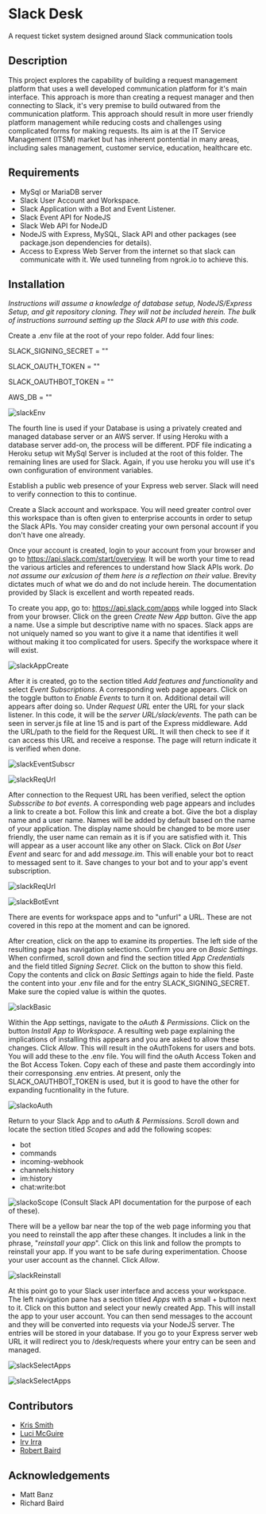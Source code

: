 # Slack Desk
A request ticket system designed around Slack communication tools

## Description
This project explores the capability of building a request management platform that uses a well developed communication platform for it's main interface. This approach is more than creating a request manager and then connecting to Slack, it's very premise to build outwared from the communication platform. This approach should result in more user friendly platform management while reducing costs and challenges using complicated forms for making requests. Its aim is at the IT Service Management (ITSM) market but has inherent pontential in many areas, including sales management, customer service, education, healthcare etc.

## Requirements
* MySql or MariaDB server
* Slack User Account and Workspace. 
* Slack Application with a Bot and Event Listener. 
* Slack Event API for NodeJS
* Slack Web API for NodeJD
* NodeJS with Express, MySQL, Slack API and other packages (see package.json dependencies for details).
* Access to Express Web Server from the internet so that slack can communicate with it. We used tunneling from ngrok.io to achieve this.

## Installation
_Instructions will assume a knowledge of database setup, NodeJS/Express Setup, and git repository cloning. They will not be included herein. The bulk of instructions surround setting up the Slack API to use with this code._

Create a .env file at the root of your repo folder. Add four lines:

SLACK_SIGNING_SECRET = ""

SLACK_OAUTH_TOKEN = ""

SLACK_OAUTHBOT_TOKEN = ""

AWS_DB = ""

![slackEnv](https://github.com/krissmith2910/Project-2/blob/master/readmeimages/slackEnv.png)

The fourth line is used if your Database is using a privately created and managed database server or an AWS server. If using Heroku with a database server add-on, the process will be different.  PDF file indicating a Heroku setup wit MySql Server is included at the root of this folder. The remaining lines are used for Slack. Again, if you use heroku you will use it's own configuration of environment variables.

Establish a public web presence of your Express web server. Slack will need to verify connection to this to continue. 

Create a Slack account and workspace. You will need greater control over this workspace than is often given to enterprise accounts in order to setup the Slack APIs. You may consider creating your own personal account if you don't have one already.

Once your account is created, login to your account from your browser and go to https://api.slack.com/start/overview. It will be worth your time to read the various articles and references to understand how Slack APIs work. *Do not assume our exlcusion of them here is a reflection on their value*. Brevity dictates much of what we do and do not include herein. The documentation provided by Slack is excellent and worth repeated reads.

To create you app, go to: https://api.slack.com/apps while logged into Slack from your browser. Click on the green _Create New App_ button. Give the app a name. Use a simple but descriptive name with no spaces. Slack apps are not uniquely named so you want to give it a name that identifies it well without making it too complicated for users. Specify the workspace where it will exist. 

![slackAppCreate](https://github.com/krissmith2910/Project-2/blob/master/readmeimages/slackAppCreate.png)

After it is created, go to the section titled _Add features and functionality_ and select _Event Subscriptions_. A corresponding web page appears. Click on the toggle button to _Enable Events_ to turn it on. Additional detail will appears after doing so. Under _Request URL_ enter the URL for your slack listener. In this code, it will be the _server URL/slack/events_. The path can be seen in server.js file at line 15 and is part of the Express middleware. Add the URL/path to the field for the Request URL. It will then check to see if it can access this URL and receive a response. The page will return indicate it is verified when done.

![slackEventSubscr](https://github.com/krissmith2910/Project-2/blob/master/readmeimages/slackEventSubsc.png)


![slackReqUrl](https://github.com/krissmith2910/Project-2/blob/master/readmeimages/slackReqUrl.png)

After connection to the Request URL has been verified, select the option _Subsscribe to bot events_. A corresponding web page appears and includes a link to create a bot. Follow this link and create a bot. Give the bot a display name and a user name. Names will be added by default based on the name of your application. The display name should be changed to be more user friendly, the user name can remain as it is if you are satisfied with it. This will appear as a user account like any other on Slack. Click on _Bot User Event_ and searc for and add _message.im_. This will enable your bot to react to messaged sent to it. Save changes to your bot and to your app's event subscription. 

![slackReqUrl](https://github.com/krissmith2910/Project-2/blob/master/readmeimages/slackBotSubscr.png)

![slackBotEvnt](https://github.com/krissmith2910/Project-2/blob/master/readmeimages/slackBotEvent.png)

There are events for workspace apps and to "unfurl" a URL. These are not covered in this repo at the moment and can be ignored.

After creation, click on the app to examine its properties. The left side of the resulting page has navigation selections. Confirm you are on _Basic Settings_. When confirmed, scroll down and find the section titled _App Credentials_ and the field titled _Signing Secret_. Click on the button to show this field. Copy the contents and click on _Basic Settings_ again to hide the field. Paste the content into your .env file and for the entry SLACK_SIGNING_SECRET. Make sure the copied value is within the quotes. 

![slackBasic](https://github.com/krissmith2910/Project-2/blob/master/readmeimages/slackBasic.png)

Within the App settings, navigate to the _oAuth & Permissions_. Click on the button _Install App to Workspace_.  A resulting web page explaining the implications of installing this appears and you are asked to allow these changes. Click _Allow_. This will result in the oAuthTokens for users and bots. You will add these to the .env file. You will find the oAuth Access Token and the Bot Access Token. Copy each of these and paste them accordingly into their corresponsing .env entries. At present, only the SLACK_OAUTHBOT_TOKEN is used, but it is good to have the other for expanding fucntionality in the future. 

![slackoAuth](https://github.com/krissmith2910/Project-2/blob/master/readmeimages/slackoAuth.png)

Return to your Slack App and to _oAuth & Permissions_. Scroll down and locate the section titled _Scopes_ and add the following scopes:
* bot
* commands
* incoming-webhook
* channels:history
* im:history
* chat:write:bot

![slackoScope](https://github.com/krissmith2910/Project-2/blob/master/readmeimages/slackScope.png)
(Consult Slack API documentation for the purpose of each of these).

There will be a yellow bar near the top of the web page informing you that you need to reinstall the app after these changes. It includes a link in the phrase, "_reinstall your app_".  Click on this link and follow the prompts to reinstall your app. If you want to be safe during experimentation. Choose your user account as the channel. Click _Allow_.

![slackReinstall](https://github.com/krissmith2910/Project-2/blob/master/readmeimages/slackReinstall.png)

 At this point go to your Slack user interface and access your workspace. The left navigation pane has a section titled _Apps_ with a small + button next to it. Click on this button and select your newly created App. This will install the app to your user account. You can then send messages to the account and they will be converted into requests via your NodeJS server. The entries will be stored in your database. If you go to your Express server web URL it will redirect you to /desk/requests where your entry can be seen and managed.

![slackSelectApps](https://github.com/krissmith2910/Project-2/blob/master/readmeimages/slackSelectApps.png)

![slackSelectApps](https://github.com/krissmith2910/Project-2/blob/master/readmeimages/slackaddApp.png)


## Contributors
* [Kris Smith](https://github.com/krissmith2910)
* [Luci McGuire](https://github.com/K1n9Z3r0)
* [Irv Irra](https://github.com/irvgottithedon)
* [Robert Baird](https://github.com/rbaird2001)

## Acknowledgements
* Matt Banz
* Richard Baird